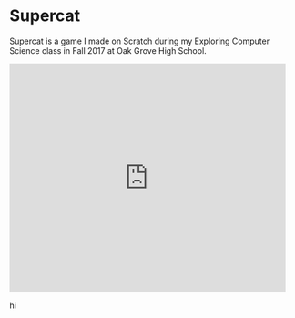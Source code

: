 # Supercat
Supercat is a game I made on Scratch during my Exploring Computer Science class in Fall 2017 at Oak Grove High School.


<iframe src="https://scratch.mit.edu/projects/176032509/embed" allowtransparency="true" width="485" height="402" frameborder="0" scrolling="no" allowfullscreen></iframe>

<p>hi</p>
